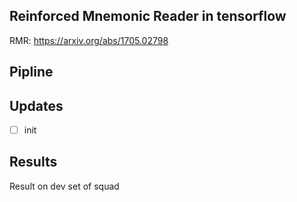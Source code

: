 ## Reinforced Mnemonic Reader in tensorflow
RMR: https://arxiv.org/abs/1705.02798

## Pipline

## Updates
- [ ] init

## Results
Result on dev set of squad